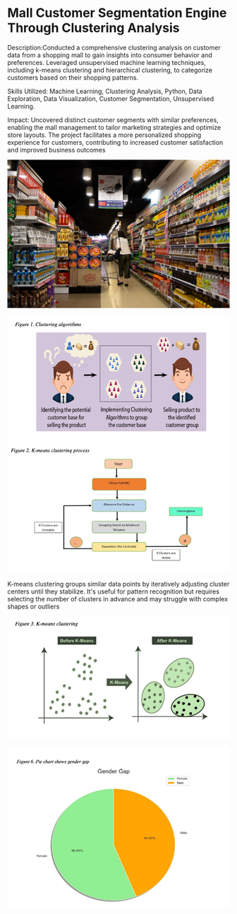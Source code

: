 
# Mall Customer Segmentation Engine Through Clustering Analysis
Description:Conducted a comprehensive clustering analysis on customer data from a shopping mall to gain insights into consumer behavior and preferences. Leveraged unsupervised machine learning techniques, including k-means clustering and hierarchical clustering, to categorize customers based on their shopping patterns.

Skills Utilized: Machine Learning, Clustering Analysis, Python, Data Exploration, Data Visualization, Customer Segmentation, Unsupervised Learning.

Impact: Uncovered distinct customer segments with similar preferences, enabling the mall management to tailor marketing strategies and optimize store layouts. The project facilitates a more personalized shopping experience for customers, contributing to increased customer satisfaction and improved business outcomes

![alt_image](https://github.com/Nitin9304/Mall-Customer-Segmentation-Engine-Through-Clustering-Analysis/blob/c57bd2288199e4037aed7e633dbac13da89db4d5/mall_c.jpg)



![image alt](https://github.com/Nitin9304/Mall-Customer-Segmentation-Engine-Through-Clustering-Analysis/blob/e7cccc74348365dca06f35c52d426b5e02a5d513/Screenshot%202025-04-02%20233021.png)
![image alt](https://github.com/Nitin9304/Mall-Customer-Segmentation-Engine-Through-Clustering-Analysis/blob/8efa6f5852abd3aff379f2620a941d5c13a8514a/Screenshot%202025-04-02%20235616.png)



K-means clustering groups similar data points by iteratively adjusting cluster centers until they stabilize. It's useful for 
pattern recognition but requires selecting the number of clusters in advance and may struggle with complex shapes or outliers


![image alt](https://github.com/Nitin9304/Mall-Customer-Segmentation-Engine-Through-Clustering-Analysis/blob/fe34fe1309cec3961c596ee83a773c4315f1e54e/Screenshot%202025-04-03%20000246.png)


![image alt](https://github.com/Nitin9304/Mall-Customer-Segmentation-Engine-Through-Clustering-Analysis/blob/c2dfb119ec1b6b1f9ed7c33bff91be56ee664edd/Screenshot%202025-04-03%20000906.png)
